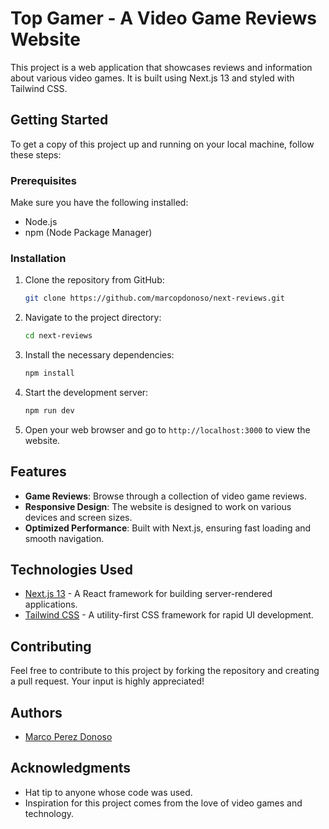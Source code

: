 # Top Gamer - A Video Game Reviews Website

This project is a web application that showcases reviews and information about various video games. It is built using Next.js 13 and styled with Tailwind CSS.

## Getting Started

To get a copy of this project up and running on your local machine, follow these steps:

### Prerequisites

Make sure you have the following installed:

- Node.js
- npm (Node Package Manager)

### Installation

1. Clone the repository from GitHub:

   ```bash
   git clone https://github.com/marcopdonoso/next-reviews.git
   ```

2. Navigate to the project directory:

   ```bash
   cd next-reviews
   ```

3. Install the necessary dependencies:

   ```bash
   npm install
   ```

4. Start the development server:

   ```bash
   npm run dev
   ```

5. Open your web browser and go to `http://localhost:3000` to view the website.

## Features

- **Game Reviews**: Browse through a collection of video game reviews.
- **Responsive Design**: The website is designed to work on various devices and screen sizes.
- **Optimized Performance**: Built with Next.js, ensuring fast loading and smooth navigation.

## Technologies Used

- [Next.js 13](https://nextjs.org/) - A React framework for building server-rendered applications.
- [Tailwind CSS](https://tailwindcss.com/) - A utility-first CSS framework for rapid UI development.

## Contributing

Feel free to contribute to this project by forking the repository and creating a pull request. Your input is highly appreciated!

## Authors

- [Marco Perez Donoso](https://github.com/marcopdonoso)

## Acknowledgments

- Hat tip to anyone whose code was used.
- Inspiration for this project comes from the love of video games and technology.
